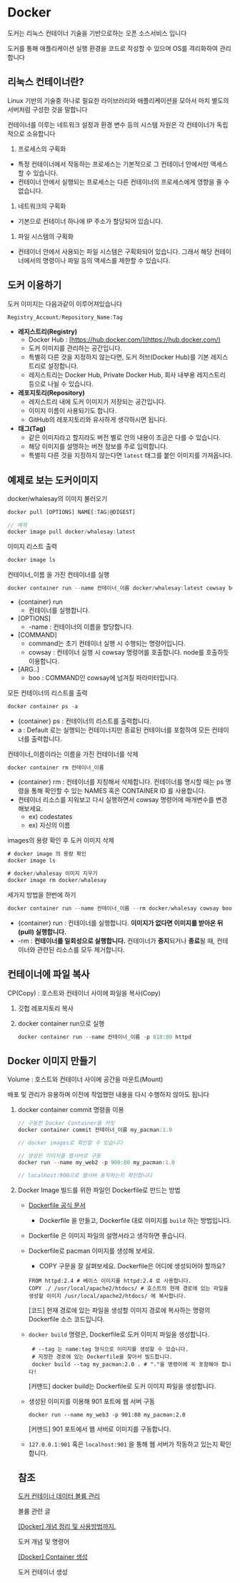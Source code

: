 # Docker

도커는 리눅스 컨테이너 기술을 기반으로하는 오픈 소스서비스 입니다

도커를 통해 애플리케이션 실행 환경을 코드로 작성할 수 있으며 OS를 격리화하여 관리합니다

## 리눅스 컨테이너란?

Linux 기반의 기술중 하나로 필요한 라이브러리와 애플리케이션을 모아서 마치 별도의 서버처럼 구성한 것을 말합니다

컨테이너를 이루는 네트워크 설정과 환경 변수 등의 시스템 자원은 각 컨테이너가 독립적으로 소유합니다

1. 프로세스의 구획화

- 특정 컨테이너에서 작동하는 프로세스는 기본적으로 그 컨테이너 안에서만 액세스 할 수 있습니다.
- 컨테이너 안에서 실행되는 프로세스는 다른 컨테이너의 프로세스에게 영향을 줄 수 없습니다.

1. 네트워크의 구획화

- 기본으로 컨테이너 하나에 IP 주소가 할당되어 있습니다.

1. 파일 시스템의 구획화

- 컨테이너 안에서 사용되는 파일 시스템은 구획화되어 있습니다. 그래서 해당 컨테이너에서의 명령이나 파일 등의 액세스를 제한할 수 있습니다.

## 도커 이용하기

도커 이미지는 다음과같이 이루어져있습니다

```jsx
Registry_Account/Repository_Name:Tag
```

- **레지스트리(Registry)**
  - Docker Hub : [https://hub.docker.com/](https://hub.docker.com/)
  - 도커 이미지를 관리하는 공간입니다.
  - 특별히 다른 것을 지정하지 않는다면, 도커 허브(Docker Hub)를 기본 레지스트리로 설정합니다.
  - 레지스트리는 Docker Hub, Private Docker Hub, 회사 내부용 레지스트리 등으로 나뉠 수 있습니다.
- **레포지토리(Repository)**
  - 레지스트리 내에 도커 이미지가 저장되는 공간입니다.
  - 이미지 이름이 사용되기도 합니다.
  - GitHub의 레포지토리와 유사하게 생각하시면 됩니다.
- **태그(Tag)**
  - 같은 이미지라고 할지라도 버전 별로 안의 내용이 조금은 다를 수 있습니다.
  - 해당 이미지를 설명하는 버전 정보를 주로 입력합니다.
  - 특별히 다른 것을 지정하지 않는다면 `latest` 태그를 붙인 이미지를 가져옵니다.

## 예제로 보는 도커이미지

docker/whalesay의 이미지 불러오기

```jsx
docker pull [OPTIONS] NAME[:TAG|@DIGEST]

// 예제
docker image pull docker/whalesay:latest
```

이미지 리스트 출력

```jsx
docker image ls
```

컨테이너\_이름 을 가진 컨테이너를 실행

```jsx
docker container run --name 컨테이너_이름 docker/whalesay:latest cowsay boo
```

- {container} run
  - 컨테이너를 실행합니다.
- [OPTIONS]
  - -name : 컨테이너의 이름을 할당합니다.
- [COMMAND]
  - command는 초기 컨테이너 실행 시 수행되는 명령어입니다.
  - cowsay : 컨테이너 실행 시 cowsay 명령어를 호출합니다. node를 호출하듯 이용합니다.
- [ARG..]
  - boo : COMMAND인 cowsay에 넘겨질 파라미터입니다.

모든 컨테이너의 리스트를 출력

```jsx
docker container ps -a
```

- {container} ps : 컨테이너의 리스트를 출력합니다.
- a : Default 로는 실행되는 컨테이너지만 종료된 컨테이너를 포함하여 모든 컨테이너를 출력합니다.

컨테이너\_이름이라는 이름을 가진 컨테이너를 삭제

```jsx
docker container rm 컨테이너_이름
```

- {container} rm : 컨테이너를 지칭해서 삭제합니다. 컨테이너를 명시할 때는 ps 명령을 통해 확인할 수 있는 NAMES 혹은 CONTAINER ID 를 사용합니다.
- 컨테이너 리소스를 지워보고 다시 실행하면서 cowsay 명령어에 매개변수를 변경해보세요.
  - ex) codestates
  - ex) 자신의 이름

images의 용량 확인 후 도커 이미지 삭제

```jsx
# docker image 의 용량 확인
docker image ls

# docker/whalesay 이미지 지우기
docker image rm docker/whalesay
```

세가지 방법을 한번에 하기

```jsx
docker container run --name 컨테이너_이름 --rm docker/whalesay cowsay boo
```

- {container} run : 컨테이너를 실행합니다. **이미지가 없다면 이미지를 받아온 뒤(pull) 실행합니다.**
- -rm : **컨테이너를 일회성으로 실행합니다.** 컨테이너가 **중지**되거나 **종료**될 때, 컨테이너와 관련된 리소스를 모두 제거합니다.

## 컨테이너에 파일 복사

CP(Copy) : 호스트와 컨테이너 사이에 파일을 복사(Copy)

1. 깃헙 레포지토리 복사
2. docker container run으로 실행

   ```jsx
   docker container run --name 컨테이너_이름 -p 818:80 httpd
   ```

## Docker 이미지 만들기

Volume : 호스트와 컨테이너 사이에 공간을 마운트(Mount)

배포 및 관리가 유용하며 이전에 작업했떤 내용을 다시 수행하지 않아도 됩니다

1. docker container commit 명령을 이용

   ```jsx
   // 구동한 Docker Container를 커밋
   docker container commit 컨테이너_이름 my_pacman:1.0

   // docker images로 확인할 수 있습니다

   // 생성된 이미지를 웹서버로 구동
   docker run --name my_web2 -p 900:80 my_pacman:1.0

   // localhost:900으로 웹서버 동작하는지 확인합니다
   ```

2. Docker Image 빌드를 위한 파일인 Dockerfile로 만드는 방법

   - [Dockerfile 공식 문서](https://docs.docker.com/engine/reference/builder/)
     - Dockerfile 을 만들고, Dockerfile 대로 이미지를 `build` 하는 방법입니다.
   - Dockerfile 은 이미지 파일의 설명서라고 생각하면 좋습니다.
   - Dockerfile로 pacman 이미지를 생성해 보세요.

     - COPY 구문을 잘 살펴보세요. Dockerfile은 어디에 생성되어야 할까요?

     ```
     FROM httpd:2.4 # 베이스 이미지를 httpd:2.4 로 사용합니다.
     COPY ./ /usr/local/apache2/htdocs/ # 호스트의 현재 경로에 있는 파일을 생성할 이미지 /usr/local/apache2/htdocs/ 에 복사합니다.
     ```

     [코드] 현재 경로에 있는 파일을 생성할 이미지 경로에 복사하는 명령의 Dockerfile 소스 코드입니다.

   - `docker build` 명령은, Dockerfile로 도커 이미지 파일을 생성합니다.

     ```
      # --tag 는 name:tag 형식으로 이미지를 생성할 수 있습니다.
      # 지정한 경로에 있는 Dockerfile을 찾아서 빌드합니다.
      docker build --tag my_pacman:2.0 . # "."을 명령어에 꼭 포함해야 합니다!
     ```

     [커맨드] docker build는 Dockerfile로 도커 이미지 파일을 생성합니다.

   - 생성된 이미지를 이용해 901 포트에 웹 서버 구동

     ```
     docker run --name my_web3 -p 901:80 my_pacman:2.0
     ```

     [커맨드] 901 포트에서 웹 서버로 이미지를 구동합니다.

   - `127.0.0.1:901` 혹은 `localhost:901` 을 통해 웹 서버가 작동하고 있는지 확인합니다.

   ## 참조

   [도커 컨테이너 데이터 볼륨 관리](https://www.joinc.co.kr/w/man/12/docker/Guide/DataWithContainer)

   볼륨 관련 글

   [[Docker] 개념 정리 및 사용방법까지.](https://cultivo-hy.github.io/docker/image/usage/2019/03/14/Docker%EC%A0%95%EB%A6%AC/)

   도커 개념 및 명령어

   [[Docker] Container 생성](https://fliedcat.tistory.com/111)

   도커 컨테이너 생성

